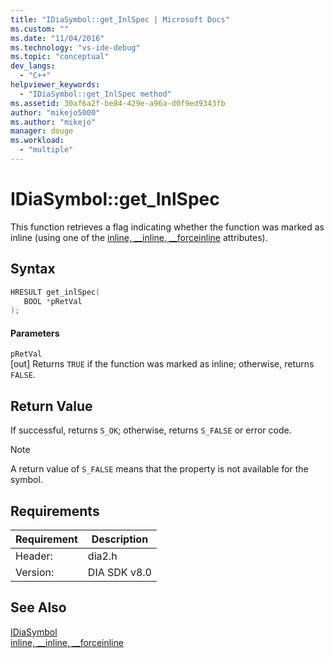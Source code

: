 ```yaml
---
title: "IDiaSymbol::get_InlSpec | Microsoft Docs"
ms.custom: ""
ms.date: "11/04/2016"
ms.technology: "vs-ide-debug"
ms.topic: "conceptual"
dev_langs: 
  - "C++"
helpviewer_keywords: 
  - "IDiaSymbol::get_InlSpec method"
ms.assetid: 30af6a2f-be84-429e-a96a-d0f9ed9343fb
author: "mikejo5000"
ms.author: "mikejo"
manager: douge
ms.workload: 
  - "multiple"
---
```

# IDiaSymbol::get_InlSpec
This function retrieves a flag indicating whether the function was marked as inline (using one of the [inline, __inline, \__forceinline](/cpp/cpp/inline-functions-cpp) attributes).  
  
## Syntax  
  
```C++  
HRESULT get_inlSpec(  
   BOOL *pRetVal  
);  
```  
  
#### Parameters  
 `pRetVal`  
 [out] Returns `TRUE` if the function was marked as inline; otherwise, returns `FALSE`.  
  
## Return Value  
 If successful, returns `S_OK`; otherwise, returns `S_FALSE` or error code.  
  
> [!NOTE]
>  A return value of `S_FALSE` means that the property is not available for the symbol.  
  
## Requirements  
  
|Requirement|Description|  
|-----------------|-----------------|  
|Header:|dia2.h|  
|Version:|DIA SDK v8.0|  
  
## See Also  
 [IDiaSymbol](../../debugger/debug-interface-access/idiasymbol.md)   
 [inline, __inline, \__forceinline](/cpp/cpp/inline-functions-cpp)